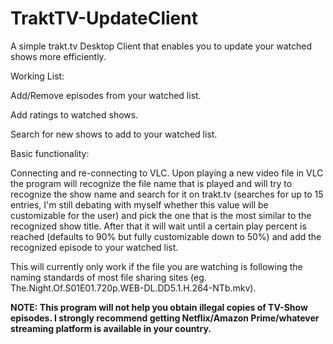 # TraktTV-UpdateClient

A simple trakt.tv Desktop Client that enables you to update your watched shows more efficiently.

Working List:

Add/Remove episodes from your watched list.

Add ratings to watched shows.

Search for new shows to add to your watched list.

Basic functionality:

Connecting and re-connecting to VLC. Upon playing a new video file in VLC the program will recognize the file name that is played and will try to recognize the show name and search for it on trakt.tv (searches for up to 15 entries, I'm still debating with myself whether this value will be customizable for the user) and pick the one that is the most similar to the recognized show title. After that it will wait until a certain play percent is reached (defaults to 90% but fully customizable down to 50%) and add the recognized episode to your watched list.

This will currently only work if the file you are watching is following the naming standards of most file sharing sites (eg. The.Night.Of.S01E01.720p.WEB-DL.DD5.1.H.264-NTb.mkv). 

**NOTE: This program will not help you obtain illegal copies of TV-Show episodes. I strongly recommend getting Netflix/Amazon Prime/whatever streaming platform is available in your country.**
